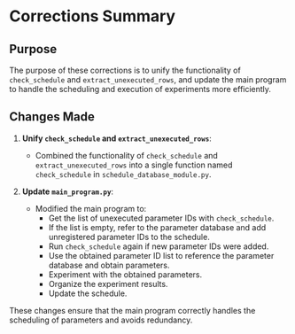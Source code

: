 # Corrections Summary

## Purpose
The purpose of these corrections is to unify the functionality of `check_schedule` and `extract_unexecuted_rows`, and update the main program to handle the scheduling and execution of experiments more efficiently.

## Changes Made
1. **Unify `check_schedule` and `extract_unexecuted_rows`**:
   - Combined the functionality of `check_schedule` and `extract_unexecuted_rows` into a single function named `check_schedule` in `schedule_database_module.py`.

2. **Update `main_program.py`**:
   - Modified the main program to:
     - Get the list of unexecuted parameter IDs with `check_schedule`.
     - If the list is empty, refer to the parameter database and add unregistered parameter IDs to the schedule.
     - Run `check_schedule` again if new parameter IDs were added.
     - Use the obtained parameter ID list to reference the parameter database and obtain parameters.
     - Experiment with the obtained parameters.
     - Organize the experiment results.
     - Update the schedule.

These changes ensure that the main program correctly handles the scheduling of parameters and avoids redundancy.
